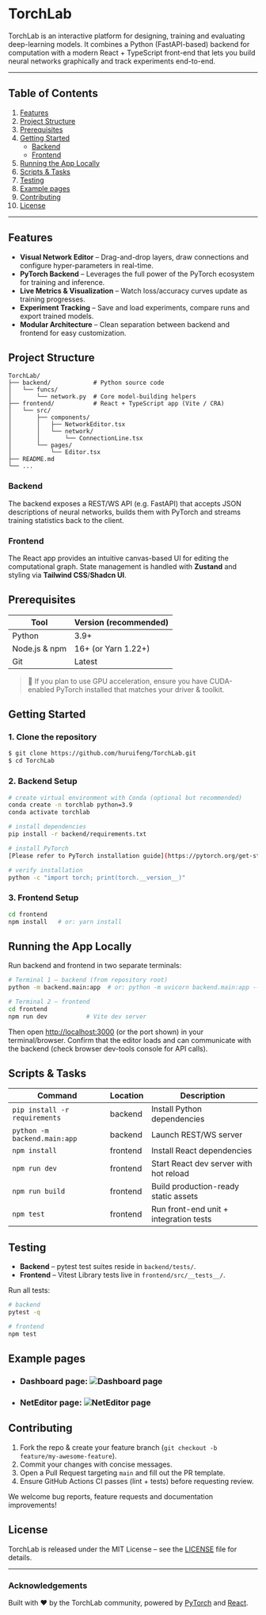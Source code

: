 # TorchLab

TorchLab is an interactive platform for designing, training and evaluating deep-learning models. It combines a Python (FastAPI-based) backend for computation with a modern React + TypeScript front-end that lets you build neural networks graphically and track experiments end-to-end.

---

## Table of Contents
1. [Features](#features)
2. [Project Structure](#project-structure)
3. [Prerequisites](#prerequisites)
4. [Getting Started](#getting-started)
   * [Backend](#backend-setup)
   * [Frontend](#frontend-setup)
5. [Running the App Locally](#running-the-app-locally)
6. [Scripts & Tasks](#scripts--tasks)
7. [Testing](#testing)
8. [Example pages](#example-pages)
9. [Contributing](#contributing)
10. [License](#license)

---

## Features
* **Visual Network Editor** – Drag-and-drop layers, draw connections and configure hyper-parameters in real-time.
* **PyTorch Backend** – Leverages the full power of the PyTorch ecosystem for training and inference.
* **Live Metrics & Visualization** – Watch loss/accuracy curves update as training progresses.
* **Experiment Tracking** – Save and load experiments, compare runs and export trained models.
* **Modular Architecture** – Clean separation between backend and frontend for easy customization.

## Project Structure
```
TorchLab/
├── backend/            # Python source code
│   └── funcs/
│       └── network.py  # Core model-building helpers
├── frontend/           # React + TypeScript app (Vite / CRA)
│   └── src/
│       ├── components/
│       │   ├── NetworkEditor.tsx
│       │   └── network/
│       │       └── ConnectionLine.tsx
│       └── pages/
│           └── Editor.tsx
├── README.md
└── ...
```

### Backend
The backend exposes a REST/WS API (e.g. FastAPI) that accepts JSON descriptions of neural networks, builds them with PyTorch and streams training statistics back to the client.

### Frontend
The React app provides an intuitive canvas-based UI for editing the computational graph. State management is handled with **Zustand** and styling via **Tailwind CSS**/**Shadcn UI**.

## Prerequisites
| Tool              | Version (recommended) |
|-------------------|-----------------------|
| Python            | 3.9+                  |
| Node.js & npm     | 16+ (or Yarn 1.22+)   |
| Git               | Latest                |

> 📌 If you plan to use GPU acceleration, ensure you have CUDA-enabled PyTorch installed that matches your driver & toolkit.

## Getting Started
### 1. Clone the repository
```bash
$ git clone https://github.com/huruifeng/TorchLab.git
$ cd TorchLab
```

### 2. Backend Setup
<a name="backend-setup"></a>
```bash
# create virtual environment with Conda (optional but recommended)
conda create -n torchlab python=3.9
conda activate torchlab

# install dependencies
pip install -r backend/requirements.txt

# install PyTorch
[Please refer to PyTorch installation guide](https://pytorch.org/get-started/locally/) 

# verify installation
python -c "import torch; print(torch.__version__)"
```

### 3. Frontend Setup
<a name="frontend-setup"></a>
```bash
cd frontend
npm install   # or: yarn install
```

## Running the App Locally
<a name="running-the-app-locally"></a>
Run backend and frontend in two separate terminals:

```bash
# Terminal 1 – backend (from repository root)
python -m backend.main:app  # or: python -m uvicorn backend.main:app --host 0.0.0.0 --port 8000 --reload --proxy-headers >> backend.log

# Terminal 2 – frontend
cd frontend
npm run dev           # Vite dev server
```

Then open [http://localhost:3000](http://localhost:3000) (or the port shown) in your terminal/browser. 
Confirm that the editor loads and can communicate with the backend (check browser dev-tools console for API calls).

## Scripts & Tasks
| Command                       | Location   | Description                              |
|-------------------------------|------------|------------------------------------------|
| `pip install -r requirements` | backend    | Install Python dependencies              |
| `python -m backend.main:app`  | backend    | Launch REST/WS server                    |
| `npm install`                 | frontend   | Install React dependencies               |
| `npm run dev`                 | frontend   | Start React dev server with hot reload   |
| `npm run build`               | frontend   | Build production-ready static assets     |
| `npm test`                    | frontend   | Run front-end unit + integration tests   |

## Testing
* **Backend** – pytest test suites reside in `backend/tests/`.
* **Frontend** – Vitest Library tests live in `frontend/src/__tests__/`.

Run all tests:
```bash
# backend
pytest -q

# frontend
npm test
```

## Example pages

[//]: # (* [**Live Demo &#40;Only frontend&#41;**]&#40;https://huruifeng.github.io/TorchLab/&#41;)
* ### Dashboard page: ![**Dashboard page**](docs/TorchLab_Dashboard.png)
* ### NetEditor page: ![**NetEditor page**](docs/TorchLab_NetEditor.png)

## Contributing
1. Fork the repo & create your feature branch (`git checkout -b feature/my-awesome-feature`).
2. Commit your changes with concise messages.
3. Open a Pull Request targeting `main` and fill out the PR template.
4. Ensure GitHub Actions CI passes (lint + tests) before requesting review.

We welcome bug reports, feature requests and documentation improvements!

## License
TorchLab is released under the MIT License – see the [LICENSE](LICENSE) file for details.

---

### Acknowledgements
Built with ♥ by the TorchLab community, powered by [PyTorch](https://pytorch.org/) and [React](https://reactjs.org/).